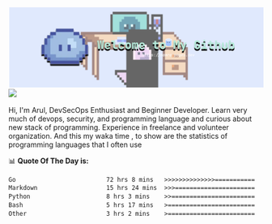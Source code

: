 ![banner](.github/banner-profile.png)
<img src="https://user-images.githubusercontent.com/73097560/115834477-dbab4500-a447-11eb-908a-139a6edaec5c.gif"></p>

Hi, I'm Arul, DevSecOps Enthusiast and Beginner Developer. Learn very much of devops, security, and programming language and curious about new stack of programming. Experience in freelance and volunteer organization. And this my waka time , to show are the statistics of programming languages that I often use

📊 **Quote Of The Day is:**
<!--START_SECTION:waka-->

```txt
Go                         72 hrs 8 mins   >>>>>>>>>>>>>>===========   56.32 %
Markdown                   15 hrs 24 mins  >>>======================   12.03 %
Python                     8 hrs 3 mins    >>=======================   06.30 %
Bash                       5 hrs 17 mins   >========================   04.13 %
Other                      3 hrs 2 mins    >========================   02.37 %
```

<!--END_SECTION:waka-->
